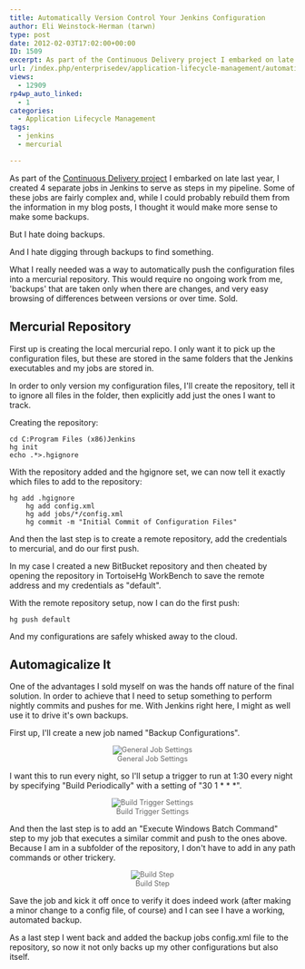 ```yaml
---
title: Automatically Version Control Your Jenkins Configuration
author: Eli Weinstock-Herman (tarwn)
type: post
date: 2012-02-03T17:02:00+00:00
ID: 1509
excerpt: As part of the Continuous Delivery project I embarked on late last year, I created 4 separate jobs in Jenkins to serve as steps in my pipeline. Some of these jobs are fairly complex and, while I could probably rebuild them from the information in my blog posts, I thought it would make more sense to make some backups.
url: /index.php/enterprisedev/application-lifecycle-management/automatically-version-control-your-jenkins/
views:
  - 12909
rp4wp_auto_linked:
  - 1
categories:
  - Application Lifecycle Management
tags:
  - jenkins
  - mercurial

---
```

As part of the [Continuous Delivery project][1] I embarked on late last year, I created 4 separate jobs in Jenkins to serve as steps in my pipeline. Some of these jobs are fairly complex and, while I could probably rebuild them from the information in my blog posts, I thought it would make more sense to make some backups. 

But I hate doing backups.

And I hate digging through backups to find something.

What I really needed was a way to automatically push the configuration files into a mercurial repository. This would require no ongoing work from me, 'backups' that are taken only when there are changes, and very easy browsing of differences between versions or over time. Sold.

## Mercurial Repository

First up is creating the local mercurial repo. I only want it to pick up the configuration files, but these are stored in the same folders that the Jenkins executables and my jobs are stored in. 

In order to only version my configuration files, I'll create the repository, tell it to ignore all files in the folder, then explicitly add just the ones I want to track.

Creating the repository:

```
cd C:Program Files (x86)Jenkins
hg init
echo .*>.hgignore
```
With the repository added and the hgignore set, we can now tell it exactly which files to add to the repository:

```
hg add .hgignore
	hg add config.xml
	hg add jobs/*/config.xml
	hg commit -m "Initial Commit of Configuration Files"
```
And then the last step is to create a remote repository, add the credentials to mercurial, and do our first push. 

In my case I created a new BitBucket repository and then cheated by opening the repository in TortoiseHg WorkBench to save the remote address and my credentials as "default".

With the remote repository setup, now I can do the first push:

```
hg push default
```
And my configurations are safely whisked away to the cloud.

## Automagicalize It

One of the advantages I sold myself on was the hands off nature of the final solution. In order to achieve that I need to setup something to perform nightly commits and pushes for me. With Jenkins right here, I might as well use it to drive it's own backups.

First up, I'll create a new job named "Backup Configurations".

<div style="text-align: center; font-size: .9em; color: #666666;">
  <img src="http://www.tiernok.com/LTDBlog/JenkinsBackups/1.png" title="General Job Settings" /><br /> General Job Settings
</div>

I want this to run every night, so I'll setup a trigger to run at 1:30 every night by specifying "Build Periodically" with a setting of "30 1 \* \* *".

<div style="text-align: center; font-size: .9em; color: #666666;">
  <img src="http://www.tiernok.com/LTDBlog/JenkinsBackups/2.png" title="Build Trigger Settings" /><br /> Build Trigger Settings
</div>

And then the last step is to add an "Execute Windows Batch Command" step to my job that executes a similar commit and push to the ones above. Because I am in a subfolder of the repository, I don't have to add in any path commands or other trickery.

<div style="text-align: center; font-size: .9em; color: #666666;">
  <img src="http://www.tiernok.com/LTDBlog/JenkinsBackups/3.png" title="Build Step" /><br /> Build Step
</div>

Save the job and kick it off once to verify it does indeed work (after making a minor change to a config file, of course) and I can see I have a working, automated backup.

As a last step I went back and added the backup jobs config.xml file to the repository, so now it not only backs up my other configurations but also itself.

 [1]: http://wiki.ltd.local/index.php/Eli's_Continuous_Delivery_Project "See the wiki post on the project"